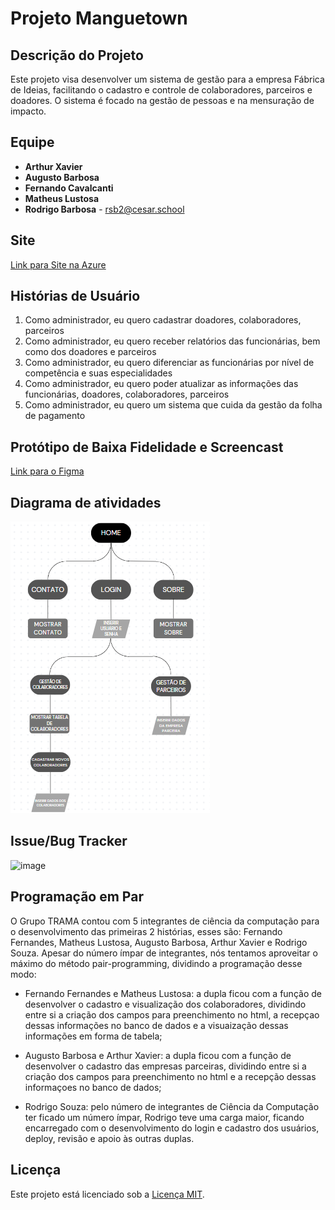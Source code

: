 # Projeto Manguetown

## Descrição do Projeto

Este projeto visa desenvolver um sistema de gestão para a empresa Fábrica de Ideias, facilitando o cadastro e controle de colaboradores, parceiros e doadores. O sistema é focado na gestão de pessoas e na mensuração de impacto.

## Equipe

- **Arthur Xavier** 
- **Augusto Barbosa**
- **Fernando Cavalcanti** 
- **Matheus Lustosa** 
- **Rodrigo Barbosa** - [rsb2@cesar.school](mailto:rsb2@cesar.school)

## Site

[Link para Site na Azure](https://projetomanguetown-app.azurewebsites.net)

## Histórias de Usuário

1) Como administrador, eu quero cadastrar doadores, colaboradores, parceiros
2) Como administrador, eu quero receber relatórios das funcionárias, bem como dos doadores e parceiros
3) Como administrador, eu quero diferenciar as funcionárias por nível de competência e suas especialidades
4) Como administrador, eu quero poder atualizar as informações das funcionárias, doadores, colaboradores, parceiros
5) Como administrador, eu quero um sistema que cuida da gestão da folha de pagamento

## Protótipo de Baixa Fidelidade e Screencast

[Link para o Figma](https://www.figma.com/design/47pvZkXQXwdE2BK5Y1Arzw/Projeto-Manguetown---Prot%C3%B3tipo-Lo-fi?node-id=0-1&node-type=canvas&m=dev)

## Diagrama de atividades

![Diagrama](imgs/Diagrama_SR1(1).png)

## Issue/Bug Tracker

![image](https://github.com/user-attachments/assets/42136493-7eb4-4e1f-bc0e-8be5dc5dca12)

## Programação em Par

O Grupo TRAMA contou com 5 integrantes de ciência da computação para o desenvolvimento das primeiras 2 histórias, esses são: Fernando Fernandes, Matheus Lustosa, Augusto Barbosa, Arthur Xavier e Rodrigo Souza. Apesar do número ímpar de integrantes, nós tentamos aproveitar o máximo do método pair-programming, dividindo a programação desse modo:  

- Fernando Fernandes e Matheus Lustosa: a dupla ficou com a função de desenvolver o cadastro e visualização dos colaboradores, dividindo entre si a criação dos campos para preenchimento no html, a recepçao dessas informações no banco de dados e a visuaização dessas informações em forma de tabela;

- Augusto Barbosa e Arthur Xavier: a dupla ficou com a função de desenvolver o cadastro das empresas parceiras, dividindo entre si a criação dos campos para preenchimento no html e a recepção dessas informaçoes no banco de dados;

- Rodrigo Souza: pelo número de integrantes de Ciência da Computação ter ficado um número ímpar, Rodrigo teve uma carga maior, ficando encarregado com o desenvolvimento do login e cadastro dos usuários, deploy, revisão e apoio às outras duplas.

## Licença

Este projeto está licenciado sob a [Licença MIT](LICENSE).
